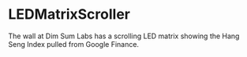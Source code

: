 LEDMatrixScroller
=================

The wall at Dim Sum Labs has a scrolling LED matrix showing the Hang Seng Index pulled from Google Finance.